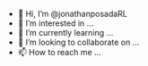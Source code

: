 - 👋 Hi, I’m @jonathanposadaRL
- 👀 I’m interested in ...
- 🌱 I’m currently learning ...
- 💞️ I’m looking to collaborate on ...
- 📫 How to reach me ...

<!---
jonathanposadaRL/jonathanposadaRL is a ✨ special ✨ repository because its `README.md` (this file) appears on your GitHub profile.
You can click the Preview link to take a look at your changes.
--->
